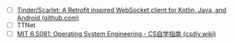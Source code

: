 - [ ] [Tinder/Scarlet: A Retrofit inspired WebSocket client for Kotlin, Java, and Android (github.com)](https://github.com/Tinder/Scarlet)
- [ ] TTNet
- [ ] [MIT 6.S081: Operating System Engineering - CS自学指南 (csdiy.wiki)](https://csdiy.wiki/%E6%93%8D%E4%BD%9C%E7%B3%BB%E7%BB%9F/MIT6.S081/)